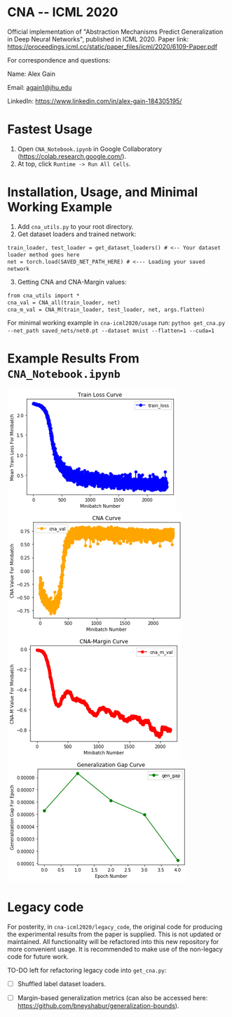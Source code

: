 # CNA -- ICML 2020
Official implementation of "Abstraction Mechanisms Predict Generalization in Deep Neural Networks", published in ICML 2020. 
Paper link: https://proceedings.icml.cc/static/paper_files/icml/2020/6109-Paper.pdf

For correspondence and questions: 

Name: Alex Gain 

Email: again1@jhu.edu

LinkedIn: https://www.linkedin.com/in/alex-gain-184305195/

# Fastest Usage
1. Open `CNA_Notebook.ipynb` in Google Collaboratory (https://colab.research.google.com/).
2. At top, click `Runtime -> Run All Cells`.

# Installation, Usage, and Minimal Working Example
1. Add `cna_utils.py` to your root directory.
2. Get dataset loaders and trained network:
```
train_loader, test_loader = get_dataset_loaders() # <-- Your dataset loader method goes here
net = torch.load(SAVED_NET_PATH_HERE) # <--- Loading your saved network
```
3. Getting CNA and CNA-Margin values:
```
from cna_utils import *
cna_val = CNA_all(train_loader, net)
cna_m_val = CNA_M(train_loader, test_loader, net, args.flatten)
```

For minimal working example in `cna-icml2020/usage` run:
`python get_cna.py --net_path saved_nets/net0.pt --dataset mnist --flatten=1 --cuda=1`

# Example Results From `CNA_Notebook.ipynb`

![alt text](imgs/plot1.png)
![alt text](imgs/plot2.png)
![alt text](imgs/plot3.png)
![alt text](imgs/plot4.png)

# Legacy code
For posterity, in `cna-icml2020/legacy_code`, the original code for producing the experimental results from the paper is supplied. This is not updated or maintained. All functionality will be refactored into this new repository for more convenient usage. It is recommended to make use of the non-legacy code for future work.

TO-DO left for refactoring legacy code into `get_cna.py`:
- [ ] Shuffled label dataset loaders.
- [ ] Margin-based generalization metrics (can also be accessed here: https://github.com/bneyshabur/generalization-bounds).


